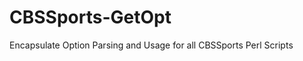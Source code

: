 CBSSports-GetOpt
================

Encapsulate Option Parsing and Usage for all CBSSports Perl Scripts
